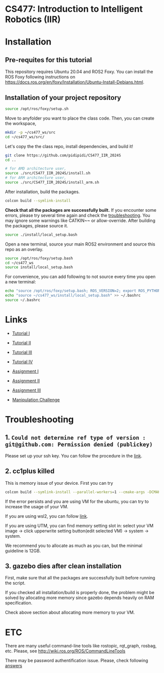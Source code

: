 # CS477: Introduction to Intelligent Robotics (IIR)

# Installation
## Pre-requites for this tutorial
This repository requires Ubuntu 20.04 and ROS2 Foxy. You can install the ROS Foxy following instructions on https://docs.ros.org/en/foxy/Installation/Ubuntu-Install-Debians.html.

<!-- ~~~~bash
sudo apt-get install ros-melodic-trac-ik ros-melodic-trac-ik-python ros-melodic-moveit-ros ros-melodic-moveit-planners* ros-melodic-moveit-ros-planning* ros-melodic-moveit-ros-move-group ros-melodic-moveit-ros-control-interface ros-melodic-moveit-kinematics ros-melodic-industrial-msgs ros-melodic-moveit-kinematics ros-melodic-ddynamic-reconfigure ros-melodic-gazebo-plugins ros-melodic-rqt-py-trees ros-melodic-py-trees* ros-melodic-gripper-action-controller ros-melodic-rqt-joint-trajectory-controller ros-melodic-joint-trajectory-controller python-catkin-tools python-pyassimp ros-melodic-soem ros-melodic-effort-controllers ros-melodic-realsense2-description ros-melodic-librealsense2 -y
~~~~ -->

## Installation of your project repository
~~~~bash
source /opt/ros/foxy/setup.sh
~~~~

Move to anyfolder you want to place the class code. Then, you can create the workspace,
~~~~bash
mkdir -p ~/cs477_ws/src
cd ~/cs477_ws/src/
~~~~

Let's copy the the class repo, install dependencies, and build it!
~~~~bash
git clone https://github.com/pidipidi/CS477_IIR_2024S
cd ..

# for AMD architecture user,
source ./src/CS477_IIR_2024S/install.sh
# for ARM architecture user,
source ./src/CS477_IIR_2024S/install_arm.sh
~~~~

After installation, build the packages.
~~~~bash
colcon build --symlink-install
~~~~

**Check that all the packages are successfully built.** If you encounter some errors, please try several time again and check the [troubleshooting](https://github.com/pidipidi/CS477_IIR_2024S/blob/main/README.md#troubleshooting). 
You may ignore some warnings like CATKIN~~ or allow-override.
After building the packages, please source it.

~~~~bash
source ./install/local_setup.bash
~~~~

Open a new terminal, source your main ROS2 environment and source this repo as an overlay.
~~~~bash
source /opt/ros/foxy/setup.bash
cd ~/cs477_ws
source install/local_setup.bash
~~~~

For convenience, you can add following to not source every time you open a new terminal:
~~~~bash
echo "source /opt/ros/foxy/setup.bash; ROS_VERSION=2; export ROS_PYTHON_VERSION=3" >> ~/.bashrc
echo "source ~/cs477_ws/install/local_setup.bash" >> ~/.bashrc
source ~/.bashrc
~~~~


# Links 
- [Tutorial I](tutorial_1/README.md)
- [Tutorial II](tutorial_2/README.md)
- [Tutorial III](tutorial_3/README.md)
- [Tutorial IV](tutorial_4/README.md)


- [Assignment I](assignment_1/README.md)
- [Assignment II](assignment_2/README.md)
- [Assignment III]()

- [Manipulation Challenge](manip_challenge/README.md)

# Troubleshooting

## 1. `Could not determine ref type of version : git@github.com: Permission denied (publickey)`

Please set up your ssh key. You can follow the procedure in the [link](https://docs.github.com/en/authentication/connecting-to-github-with-ssh/generating-a-new-ssh-key-and-adding-it-to-the-ssh-agent).

## 2. cc1plus killed

This is memory issue of your device. First you can try

~~~~bash
colcon build --symlink-install --parallel-workers=1 --cmake-args -DCMAKE_CXX_FLAGS="--param ggc-min-expand=20"
~~~~

If the error persists and you are using VM for the ubuntu, you can try to increase the usage of your VM.

If you are using wsl2, you can follow [link](https://fizzylogic.nl/2023/01/05/how-to-configure-memory-limits-in-wsl2).

If you are using UTM, you can find memory setting slot in: select your VM image -> click upperwrite setting button(edit selected VM) -> system -> system.

We recommend you to allocate as much as you can, but the minimal guideline is 12GB.

## 3. gazebo dies after clean installation

First, make sure that all the packages are successfully built before running the script.

If you checked all installation/build is properly done, the problem might be solved by allocating more memory since gazebo depends heavily on RAM specification.

Check above section about allocating more memory to your VM.

# ETC
There are many useful command-line tools like rostopic, rqt_graph, rosbag, etc. Please, see http://wiki.ros.org/ROS/CommandLineTools

There may be password authentification issue. Please, check following [answers](https://stackoverflow.com/questions/68775869/support-for-password-authentication-was-removed-please-use-a-personal-access-to, "stackoverflow link")



